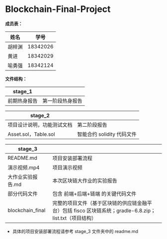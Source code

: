 # Blockchain-Final-Project

**成员表：**

| 姓名   | 学号     |
| ------ | -------- |
| 胡梓渊 | 18342026 |
| 黄进   | 18342029 |
| 喻勇强 | 18342124 |



**文件结构：**

| stage_1      |                  |
| ------------ | ---------------- |
| 前期热身报告 | 第一阶段热身报告 |

| stage_2                    |                            |
| -------------------------- | -------------------------- |
| 项目设计说明，功能测试文档 | 第二阶段报告               |
| Asset.sol，Table.sol       | 智能合约 solidity 代码文件 |

| stage_3           |                                                              |
| ----------------- | ------------------------------------------------------------ |
| README.md         | 项目安装部署流程                                             |
| 演示视频.mp4      | 项目演示视频                                                 |
| 大作业实验报告.md | 本次区块链大作业的实验报告                                   |
| 部分代码文件      | 包含 前端+后端+链端 的关键代码文件                           |
| blockchain_final  | 完整的项目文件（基于区块链的供应链金融平台）包括 fisco 区块链系统；gradle-6.8.zip；list.txt（项目结构） |

- 具体的项目安装部署流程请参考 stage_3 文件夹中的 readme.md